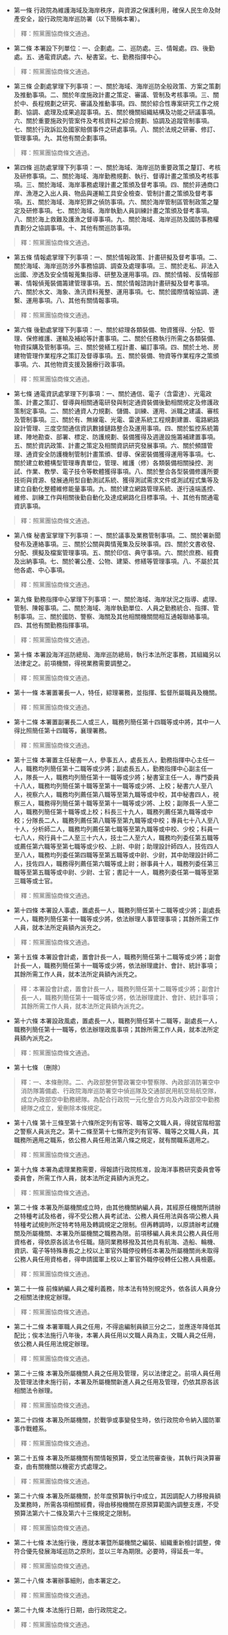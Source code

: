 * 第一條 行政院為維護海域及海岸秩序，與資源之保護利用，確保人民生命及財產安全，設行政院海岸巡防署（以下簡稱本署）。

> 釋：照黨團協商條文通過。

* 第二條 本署設下列單位：一、企劃處。二、巡防處。三、情報處。四、後勤處。五、通電資訊處。六、秘書室。七、勤務指揮中心。

> 釋：照黨團協商條文通過。

* 第三條 企劃處掌理下列事項：一、關於海域、海岸巡防全般政策、方案之策劃及推動事項。二、關於年度施政計畫之策定、審議、管制及考核事項。三、關於中、長程規劃之研究、審議及推動事項。四、關於綜合性專案研究工作之規劃、協調、處理及成果追蹤事項。五、關於機關組織結構及功能之研議事項。六、關於重要施政列管案件及考核資料之綜合規劃、協調及追蹤管制事項。七、關於行政訴訟及國家賠償事件之研處事項。八、關於法規之研審、修訂、管理事項。九、其他有關企劃事項。

> 釋：照黨團協商條文通過。

* 第四條 巡防處掌理下列事項：一、關於海域、海岸巡防重要政策之釐訂、考核及研修事項。二、關於海域、海岸勤務規劃、執行、督導計畫之策頒及考核事項。三、關於海域、海岸事務處理計畫之策頒及督考事項。四、關於非通商口岸、漁港之入出人員、物品與運輸工具安全檢查、管制計畫之策頒及督考事項。五、關於海域、海岸犯罪之偵防事項。六、關於海岸管制區管制政策之釐定及研修事項。七、關於海域、海岸執勤人員訓練計畫之策頒及督考事項。八、關於海上救難及護漁之督導事項。九、關於海域、海岸巡防及國防事務權責劃分之協調事項。十、其他有關巡防事項。

> 釋：照黨團協商條文通過。

* 第五條 情報處掌理下列事項：一、關於情報政策、計畫研擬及督考事項。二、關於海域、海岸巡防涉外事務協調、調查及處理事項。三、關於走私、非法入出國、滲透及安全情報蒐集指導、研整及運用事項。四、關於情報、反情報部署、情報偵蒐裝備籌建管理事項。五、關於情報諮詢計畫研擬及督考事項。六、關於水文、海象、漁汛資料蒐整、運用事項。七、關於國際情報協調、連繫、運用事項。八、其他有關情報事項。

> 釋：照黨團協商條文通過。

* 第六條 後勤處掌理下列事項：一、關於綜理各類裝備、物資獲得、分配、管理、保修維護、運輸及補給等計畫事項。二、關於任務執行所需之各類裝備、物資採購及管制事項。三、關於營繕工程計畫、編訂事項。四、關於土地、房建物管理作業程序之策訂及督導事項。五、關於裝備、物資等作業程序之策頒事項。六、其他物資支援及醫療行政事項。

> 釋：照黨團協商條文通過。

* 第七條 通電資訊處掌理下列事項：一、關於通信、電子（含雷達）、光電政策、計畫之策訂、督導與相關通電研發與制定通資裝備後勤相關規定及修護政策制定事項。二、關於通資人力規劃、儲備、訓練、運用、派職之建議、審核及管制事項。三、關於有、無線電、光電、雷達系統工程規劃建置、電路網路設計管理、三度空間通信資訊數據鏈路整合及運用事項。四、關於監控系統籌建、陣地勘查、部署、標定、防護規劃、裝備獲得及週邊設施籌補建置事項。五、關於資訊政策、計畫之策定及相關資訊研究發展事項。六、關於頻譜管理、通資安全防護機制管制計畫策頒、督導、保密裝備獲得運用等事項。七、關於建立軟體構型管理專責單位，管理、維護（修）各類裝備相關操控、測試、作業、教學、電子技令等軟體獲得事項。八、關於整合各型裝備修護所要技術與資源、發展通用型自動測試系統、獲得測試需求文件或測試程式集等及建立自動化整體維修能量事項。九、關於建立網路管理系統、遂行遠端遙控、維修、訓練工作與相關後勤自動化及達成網路化目標事項。十、其他有關通電資訊事項。

> 釋：照黨團協商條文通過。

* 第八條 秘書室掌理下列事項：一、關於議事及業務管制事項。二、關於署新聞發布及連絡事項。三、關於公關與輿情蒐集及反映事項。四、關於文書收發、分配、撰擬及檔案管理事項。五、關於印信、典守事項。六、關於庶務、經費及出納事項。七、關於署公產、公物、建築、修繕等管理事項。八、不屬於其他各處、中心事項。

> 釋：照黨團協商條文通過。

* 第九條 勤務指揮中心掌理下列事項：一、關於海域、海岸狀況之指導、處理、管制、陳報事項。二、關於海域、海岸執勤單位、人員之勤務統合、指揮、管制事項。三、關於國防、警察、海關及其他相關機關間相互通報聯絡事項。四、其他有關勤務指揮事項。

> 釋：照黨團協商條文通過。

* 第十條 本署設海洋巡防總局、海岸巡防總局，執行本法所定事務，其組織另以法律定之。前項機關，得視業務需要調整之。

> 釋：照黨團協商條文通過。

* 第十一條 本署置署長一人，特任，綜理署務，並指揮、監督所屬職員及機關。

> 釋：照黨團協商條文通過。

* 第十二條 本署置副署長二人或三人，職務列簡任第十四職等或中將，其中一人得比照簡任第十四職等，襄理署務。

> 釋：照黨團協商條文通過。

* 第十三條 本署置主任秘書一人，參事五人，處長五人，勤務指揮中心主任一人，職務均列簡任第十二職等或少將；副處長五人，勤務指揮中心副主任一人，隊長一人，職務均列簡任第十一職等或少將；秘書室主任一人，專門委員十八人，職務均列簡任第十職等至第十一職等或少將、上校；秘書六人至八人，視察六人，職務均列薦任第八職等至第九職等或中校，其中秘書四人，視察三人，職務得列簡任第十職等至第十一職等或少將、上校；副隊長一人至二人，職務列簡任第十職等或上校；科長三十九人，職務列薦任第九職等或中校；分隊長二人，職務列薦任第八職等至第九職等或中校；專員七十八人至八十人，分析師二人，職務均列薦任第七職等至第九職等或中校、少校；科員一七八人，飛行員十二人至三十六人，技士二人至六人，職務均列委任第五職等或薦任第六職等至第七職等或少校、上尉、中尉；助理設計師四人，技佐四人至八人，職務均列委任第四職等至第五職等或中尉、少尉，其中助理設計師二人，技佐四人，職務得列薦任第六職等或上尉；辦事員十人，職務列委任第三職等至第五職等或中尉、少尉、士官；書記十一人，職務列委任第一職等至第三職等或士官。

> 釋：照黨團協商條文通過。

* 第十四條 本署設人事處，置處長一人，職務列簡任第十二職等或少將；副處長一人，職務列簡任第十一職等或少將，依法辦理人事管理事項；其餘所需工作人員，就本法所定員額內派充之。

> 釋：照黨團協商條文通過。

* 第十五條 本署設會計處，置會計長一人，職務列簡任第十二職等或少將；副會計長一人，職務列簡任第十一職等或少將，依法辦理歲計、會計、統計事項；其餘所需工作人員，就本法所定員額內派充之。

> 釋：本署設會計處，置會計長一人，職務列簡任第十二職等或少將；副會計長一人，職務列簡任第十一職等或少將，依法辦理歲計、會計、統計事項；其餘所需工作人員，就本法所定員額內派充之。

* 第十六條 本署設政風處，置處長一人，職務列簡任第十二職等，副處長一人，職務列簡任第十一職等，依法辦理政風事項；其餘所需工作人員，就本法所定員額內派充之。

> 釋：照黨團協商條文通過。

* 第十七條 （刪除）

> 釋：一、本條刪除。二、內政部整併警政署空中警察隊、內政部消防署空中消防隊籌備處、行政院海岸巡防署空中偵巡隊及交通部民用航空局航空隊，成立內政部空中勤務總隊。為配合行政院一元化整合方向及內政部空中勤務總隊之成立，爰刪除本條規定。

* 第十八條 第十三條至第十六條所定列有官等、職等之文職人員，得就官階相當之警察人員派充之。第十二條至第十七條所定列有官等、職等之文職人員，其職務所適用之職系，依公務人員任用法第八條之規定，就有關職系選用之。

> 釋：照黨團協商條文通過。

* 第十九條 本署為處理業務需要，得報請行政院核准，設海洋事務研究委員會等委員會，所需工作人員，就本法所定員額內派充之。

> 釋：照黨團協商條文通過。

* 第二十條 本署及所屬機關成立時，由其他機關納編人員，其經原任機關所請辦之特種考試及格者，得不受公務人員考試法、公務人員任用法與各項公務人員特種考試規則所定特考特用及轉調規定之限制。但再轉調時，以原請辦考試機關及所屬機關、本署及所屬機關之職務為限。前項移編人員未具公務人員任用資格者，得依原各該法令任職。隨同業務移撥及其他具有航海、造船、輪機、資訊、電子等特殊專長之上校以上軍官外職停役轉任本署及所屬機關尚未取得公務人員任用資格者，得申請國軍上校以上軍官外職停役轉任公務人員檢覈。

> 釋：照黨團協商條文通過。

* 第二十一條 前條納編人員之權利義務，除本法有特別規定外，依各該人員身分之相關法律規定辦理。

> 釋：照黨團協商條文通過。

* 第二十二條 本署軍職人員之任用，不得逾編制員額三分之二，並應逐年降低其配比；俟本法施行八年後，本署人員任用以文職人員為主，文職人員之任用，依公務人員任用法規定辦理。

> 釋：照黨團協商條文通過。

* 第二十三條 本署及所屬機關人員之任用及管理，另以法律定之。前項人員任用及管理法律未施行前，本署及所屬機關新進人員之任用及管理，仍依其原各該相關法令辦理。

> 釋：照黨團協商條文通過。

* 第二十四條 本署及所屬機關，於戰爭或事變發生時，依行政院命令納入國防軍事作戰體系。

> 釋：照黨團協商條文通過。

* 第二十五條 本署及所屬機關有關情報預算，受立法院審查後，其執行與決算審查，由有關機關以機密方式處理之。

> 釋：照黨團協商條文通過。

* 第二十六條 本署及所屬機關，於年度預算執行中成立，其因調配人力移撥員額及業務時，所需各項相關經費，得由移撥機關在原預算範圍內調整支應，不受預算法第六十二條及第六十三條規定之限制。

> 釋：照黨團協商條文通過。

* 第二十七條 本法施行後，應就本署暨所屬機關之編裝、組織重新檢討調整，俾符合優先發展海域巡防之原則，並以三年為期限。必要時，得延長一年。

> 釋：照黨團協商條文通過。

* 第二十八條 本署辦事細則，由本署定之。

> 釋：照黨團協商條文通過。

* 第二十九條 本法施行日期，由行政院定之。

> 釋：照黨團協商條文通過。

